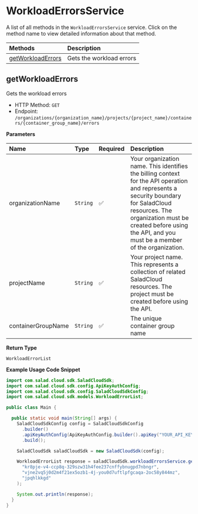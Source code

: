 # WorkloadErrorsService

A list of all methods in the `WorkloadErrorsService` service. Click on the method name to view detailed information about that method.

| Methods                                 | Description              |
| :-------------------------------------- | :----------------------- |
| [getWorkloadErrors](#getworkloaderrors) | Gets the workload errors |

## getWorkloadErrors

Gets the workload errors

- HTTP Method: `GET`
- Endpoint: `/organizations/{organization_name}/projects/{project_name}/containers/{container_group_name}/errors`

**Parameters**

| Name               | Type     | Required | Description                                                                                                                                                                                                                                         |
| :----------------- | :------- | :------- | :-------------------------------------------------------------------------------------------------------------------------------------------------------------------------------------------------------------------------------------------------- |
| organizationName   | `String` | ✅       | Your organization name. This identifies the billing context for the API operation and represents a security boundary for SaladCloud resources. The organization must be created before using the API, and you must be a member of the organization. |
| projectName        | `String` | ✅       | Your project name. This represents a collection of related SaladCloud resources. The project must be created before using the API.                                                                                                                  |
| containerGroupName | `String` | ✅       | The unique container group name                                                                                                                                                                                                                     |

**Return Type**

`WorkloadErrorList`

**Example Usage Code Snippet**

```java
import com.salad.cloud.sdk.SaladCloudSdk;
import com.salad.cloud.sdk.config.ApiKeyAuthConfig;
import com.salad.cloud.sdk.config.SaladCloudSdkConfig;
import com.salad.cloud.sdk.models.WorkloadErrorList;

public class Main {

  public static void main(String[] args) {
    SaladCloudSdkConfig config = SaladCloudSdkConfig
      .builder()
      .apiKeyAuthConfig(ApiKeyAuthConfig.builder().apiKey("YOUR_API_KEY").build())
      .build();

    SaladCloudSdk saladCloudSdk = new SaladCloudSdk(config);

    WorkloadErrorList response = saladCloudSdk.workloadErrorsService.getWorkloadErrors(
      "kr8pje-v4-ccp8q-329szw31h4fee237cnffybnugpd7nbngr",
      "vjne2vq5j0d2m4f21ex5ozb1-4j-you0d7uftlpfgcaqa-2oc58y844mz",
      "jpqhlkkgd"
    );

    System.out.println(response);
  }
}

```
